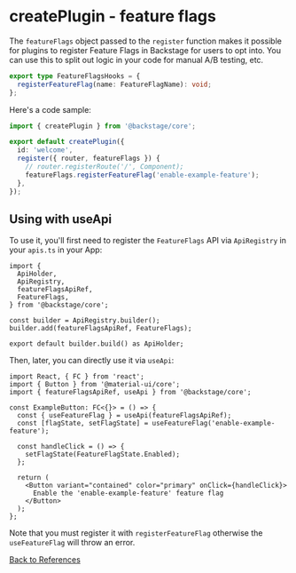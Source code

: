 # createPlugin - feature flags

The `featureFlags` object passed to the `register` function makes it possible for plugins to register Feature Flags in Backstage for users to opt into. You can use this to split out logic in your code for manual A/B testing, etc.

```typescript
export type FeatureFlagsHooks = {
  registerFeatureFlag(name: FeatureFlagName): void;
};
```

Here's a code sample:

```typescript
import { createPlugin } from '@backstage/core';

export default createPlugin({
  id: 'welcome',
  register({ router, featureFlags }) {
    // router.registerRoute('/', Component);
    featureFlags.registerFeatureFlag('enable-example-feature');
  },
});
```

## Using with useApi

To use it, you'll first need to register the `FeatureFlags` API via `ApiRegistry` in your `apis.ts` in your App:

```tsx
import {
  ApiHolder,
  ApiRegistry,
  featureFlagsApiRef,
  FeatureFlags,
} from '@backstage/core';

const builder = ApiRegistry.builder();
builder.add(featureFlagsApiRef, FeatureFlags);

export default builder.build() as ApiHolder;
```

Then, later, you can directly use it via `useApi`:

```tsx
import React, { FC } from 'react';
import { Button } from '@material-ui/core';
import { featureFlagsApiRef, useApi } from '@backstage/core';

const ExampleButton: FC<{}> = () => {
  const { useFeatureFlag } = useApi(featureFlagsApiRef);
  const [flagState, setFlagState] = useFeatureFlag('enable-example-feature');

  const handleClick = () => {
    setFlagState(FeatureFlagState.Enabled);
  };

  return (
    <Button variant="contained" color="primary" onClick={handleClick}>
      Enable the 'enable-example-feature' feature flag
    </Button>
  );
};
```

Note that you must register it with `registerFeatureFlag` otherwise the `useFeatureFlag` will throw an error.

[Back to References](README.md)
